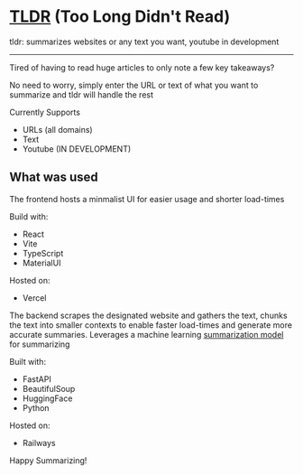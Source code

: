 # [TLDR](https://tldr-eshan.vercel.app/) (Too Long Didn't Read)

tldr: summarizes websites or any text you want, youtube in development

---

Tired of having to read huge articles to only note a few key takeaways?

No need to worry, simply enter the URL or text of what you want to summarize and tldr will handle the rest

Currently Supports

- URLs (all domains)
- Text
- Youtube (IN DEVELOPMENT)

## What was used

The frontend hosts a minmalist UI for easier usage and shorter load-times

Build with:

- React
- Vite
- TypeScript
- MaterialUI

Hosted on:

- Vercel

The backend scrapes the designated website and gathers the text, chunks the text into smaller contexts to enable faster load-times and generate more accurate summaries. Leverages a machine learning [summarization model](https://huggingface.co/facebook/bart-large-cnn) for summarizing

Built with:

- FastAPI
- BeautifulSoup
- HuggingFace
- Python

Hosted on:

- Railways

Happy Summarizing!
